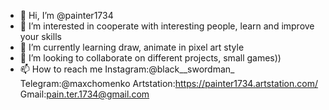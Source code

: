 - 👋 Hi, I’m @painter1734
- 👀 I’m interested in  cooperate with interesting people, learn and improve your skills
- 🌱 I’m currently learning draw, animate in pixel art style
- 💞️ I’m looking to collaborate on 
different projects, small games))
- 📫 How to reach me 
Instagram:@black__swordman_
Telegram:@maxchomenko
Artstation:https://painter1734.artstation.com/
Gmail:pain.ter.1734@gmail.com


<!---
painter1734/painter1734 is a ✨ special ✨ repository because its `README.md` (this file) appears on your GitHub profile.
You can click the Preview link to take a look at your changes.
--->

